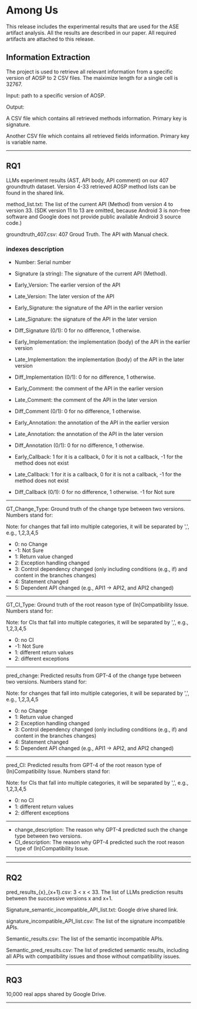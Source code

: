 # Among Us

This release includes the experimental results that are used for the ASE artifact analysis. All the results are described in our paper. All required artifacts are attached to this release.

## Information Extraction
The project is used to retrieve all relevant information from a specific version of AOSP to 2 CSV files. The maiximize length for a single cell is 32767.

Input: path to a specific version of AOSP.

Output:

A CSV file which contains all retrieved methods information. Primary key is signature.

Another CSV file which contains all retrieved fields information. Primary key is variable name.

--------------------------------------------------------------------------------------

## RQ1
LLMs experiment results (AST, API body, API comment) on our 407 groundtruth dataset. Version 4-33 retrieved AOSP method lists can be found in the shared link.

method_list.txt: The list of the current API (Method) from version 4 to version 33. (SDK version 11 to 13 are omitted, because Android 3 is non-free software and Google does not provide public available Android 3 source code.)

groundtruth_407.csv: 407 Groud Truth. The API with Manual check.

### indexes description
- Number: Serial number
- Signature (a string): The signature of the current API (Method).
- Early_Version: The earlier version of the API
- Late_Version: The later version of the API

- Early_Signature: the signature of the API in the earlier version
- Late_Signature: the signature of the API in the later version
- Diff_Signature (0/1): 0 for no difference, 1 otherwise.

- Early_Implementation: the implementation (body) of the API in the earlier version
- Late_Implementation: the implementation (body) of the API in the later version 
- Diff_Implementation (0/1): 0 for no difference, 1 otherwise. 

- Early_Comment: the comment of the API in the earlier version
- Late_Comment: the comment of the API in the later version 
- Diff_Comment (0/1): 0 for no difference, 1 otherwise. 

- Early_Annotation: the annotation of the API in the earlier version
- Late_Annotation: the annotation of the API in the later version 
- Diff_Annotation (0/1): 0 for no difference, 1 otherwise.

- Early_Callback: 1 for it is a callback, 0 for it is not a callback, -1 for the method does not exist
- Late_Callback: 1 for it is a callback, 0 for it is not a callback, -1 for the method does not exist
- Diff_Callback (0/1): 0 for no difference, 1 otherwise. -1 for Not sure

 -------- 
GT_Change_Type: Ground truth of the change type between two versions. Numbers stand for:


Note: for changes that fall into multiple categories, it will be separated by ',', e.g., 1,2,3,4,5
- 0: no Change
- -1: Not Sure
- 1: Return value changed
- 2: Exception handling changed
- 3: Control dependency changed (only including conditions (e.g., if) and content in the branches changes)
- 4: Statement changed
- 5: Dependent API changed (e.g., API1 -> API2, and API2 changed)

 -------- 
GT_CI_Type: Ground truth of the root reason type of (In)Compatibility Issue. Numbers stand for:

Note: for CIs that fall into multiple categories, it will be separated by ',', e.g., 1,2,3,4,5
- 0: no CI
- -1: Not Sure
- 1: different return values
- 2: different exceptions

 -------- 
pred_change: Predicted results from GPT-4 of the change type between two versions. Numbers stand for:

Note: for changes that fall into multiple categories, it will be separated by ',', e.g., 1,2,3,4,5
- 0: no Change
- 1: Return value changed
- 2: Exception handling changed
- 3: Control dependency changed (only including conditions (e.g., if) and content in the branches changes)
- 4: Statement changed
- 5: Dependent API changed (e.g., API1 -> API2, and API2 changed)

 -------- 
pred_CI: Predicted results from GPT-4 of the root reason type of (In)Compatibility Issue. Numbers stand for:

Note: for CIs that fall into multiple categories, it will be separated by ',', e.g., 1,2,3,4,5
- 0: no CI
- 1: different return values
- 2: different exceptions

--------
- change_description: The reason why GPT-4 predicted such the change type between two versions.
- CI_description: The reason why GPT-4 predicted such the root reason type of (In)Compatibility Issue.

--------------------------------------------------------------------------------------
--------------------------------------------------------------------------------------


## RQ2
pred_results_{x}_{x+1}.csv: 3 < x < 33. The list of LLMs prediction results between the successive versions x and x+1.

Signature_semantic_incompatible_API_list.txt: Google drive shared link.

signature_incompatible_API_list.csv: The list of the signature incompatible APIs.

Semantic_results.csv: The list of the semantic incompatible APIs.

Semantic_pred_results.csv: The list of predicted semantic results, including all APIs with compatibility issues and those without compatibility issues.

--------------------------------------------------------------------------------------

## RQ3
10,000 real apps shared by Google Drive.

--------------------------------------------------------------------------------------




